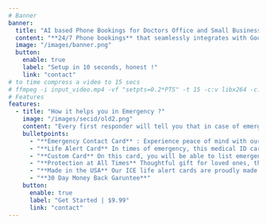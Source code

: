 ```yaml
---
# Banner
banner:
  title: "AI based Phone Bookings for Doctors Office and Small Business"
  content: "**24/7 Phone bookings** that seamlessly integrates with Google Calendar, automatically blocks holidays, sends booking and cancellation notifications and automatically adjusts/reschedules appointments based on staff ailability."
  image: "/images/banner.png"
  button:
    enable: true
    label: "Setup in 10 seconds, honest !"
    link: "contact"
# to time compress a video to 15 secs    
# ffmpeg -i input_video.mp4 -vf "setpts=0.2*PTS" -t 15 -c:v libx264 -c:a aac -strict experimental output.mp4
# Features
features:
  - title: "How it helps you in Emergency ?"
    image: "/images/secid/old2.png"
    content: "Every first responder will tell you that in case of emergency, they want to know cirtical information about the person and they want to know it FAST. They want to be able to reach the loved ones even FASTER. We designed this UNIQUE card with emergency numbers and QR Code to enable quick access to first responders."
    bulletpoints:
      - "**Emergency Contact Card** : Experience peace of mind with our Customized 2-Contact ICE Card. This medical alert card, featuring a vibrant red header for instant attention, will become your lifeline during emergencies."
      - "**Life Alert Card** In times of emergency, this medical ID card will give vital insights to first responders while enabling your loved ones to be alerted quickly. Bid farewell to fumbling for details or depending on frail, handwritten notes!"
      - "**Custom Card** On this card, you will be able to list emergency contacts, medical conditions, allergies, medications, and more. Coming in a convenient credit card size of 3.375 x 2.125, this medical alert card is ideal for carrying in wallets"
      - "**Protection at All Times** Thoughtful gift for loved ones, this medical alert card provides reliability during an emergency, as electronic gadgets may fail to provide instant information due to dead batteries, passcodes, or other hindrances."
      - "**Made in the USA** Our ICE life alert cards are proudly made in the USA. Our best-in-class printers utilize thermal bonding to create durable, high-quality, smudge-proof, waterproof medical ID cards with clear, easy-to-read text"
      - "**30 Day Money Back Garuntee**"
    button:
      enable: true
      label: "Get Started | $9.99"
      link: "contact"
---
```

